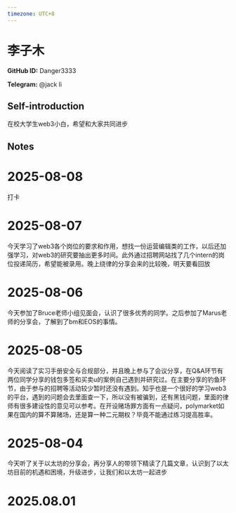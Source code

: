 ```yaml
---
timezone: UTC+8
---
```


# 李子木

**GitHub ID:** Danger3333

**Telegram:** @jack li

## Self-introduction

在校大学生web3小白，希望和大家共同进步

## Notes

<!-- Content_START -->
# 2025-08-08

打卡

# 2025-08-07

今天学习了web3各个岗位的要求和作用，想找一份运营编辑类的工作，以后还加强学习，对web3的研究要抽出更多时间。此外通过招聘网站找了几个intern的岗位投递简历，希望能被录用。晚上绕律的分享会来的比较晚，明天要看回放

# 2025-08-06

今天参加了Bruce老师小组见面会，认识了很多优秀的同学。之后参加了Marus老师的分享会，了解到了bm和EOS的事情。

# 2025-08-05

今天阅读了实习手册安全与合规部分，并且晚上参与了会议分享，在Q&A环节有两位同学分享的钱包多签和买卖u的案例自己遇到并研究过。在主要分享的钓鱼环节，由于参与的招聘等活动较少暂时还没有遇到。知乎也是一个很好的学习web3的平台，遇到的问题会去里面查一下，所以没有被骗到，还有黑钱问题，里面的律师有很多建设性的意见可以参考。在开设赌场罪方面有一点疑问，polymarket如果在国内的算不算赌场，还是算一种二元期权？毕竟不能通过练习提高胜率。

# 2025-08-04

今天听了关于以太坊的分享会，再分享人的带领下精读了几篇文章，认识到了以太坊目前的机遇和困境，升级进步，让我们和以太坊一起进步


# 2025.08.01


<!-- Content_END -->
